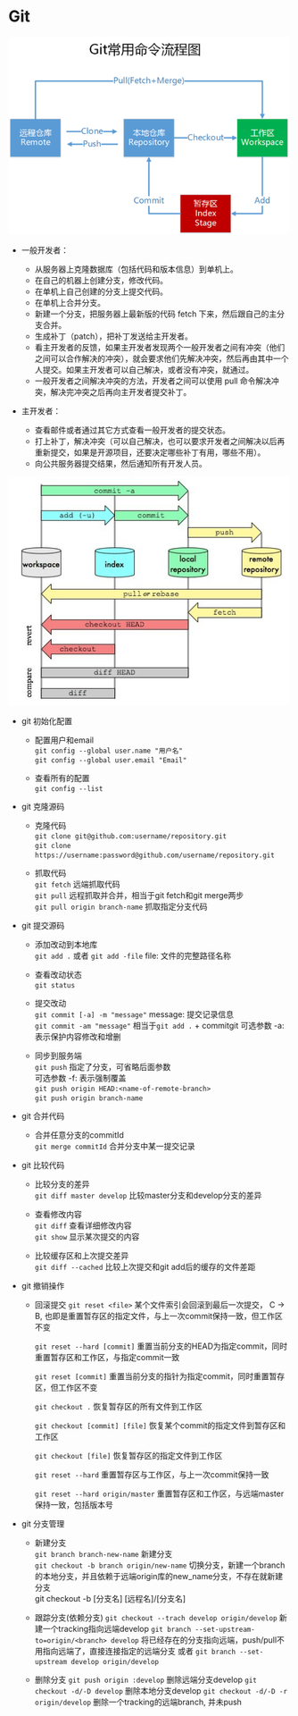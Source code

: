 # Git

![流程图](./images/git.png)

* 一般开发者：

  - 从服务器上克隆数据库（包括代码和版本信息）到单机上。
  - 在自己的机器上创建分支，修改代码。
  - 在单机上自己创建的分支上提交代码。
  - 在单机上合并分支。
  - 新建一个分支，把服务器上最新版的代码 fetch 下来，然后跟自己的主分支合并。
  - 生成补丁（patch），把补丁发送给主开发者。
  - 看主开发者的反馈，如果主开发者发现两个一般开发者之间有冲突（他们之间可以合作解决的冲突），就会要求他们先解决冲突，然后再由其中一个人提交。如果主开发者可以自己解决，或者没有冲突，就通过。
  - 一般开发者之间解决冲突的方法，开发者之间可以使用 pull 命令解决冲突，解决完冲突之后再向主开发者提交补丁。


* 主开发者：

  - 查看邮件或者通过其它方式查看一般开发者的提交状态。
  - 打上补丁，解决冲突（可以自己解决，也可以要求开发者之间解决以后再重新提交，如果是开源项目，还要决定哪些补丁有用，哪些不用）。
  - 向公共服务器提交结果，然后通知所有开发人员。

![详细流程图](./images/git-detail.png)


* git 初始化配置

  - 配置用户和email  
    `git config --global user.name "用户名"`  
    `git config --global user.email "Email"`

  - 查看所有的配置  
    `git config --list`

* git 克隆源码

  - 克隆代码  
    `git clone git@github.com:username/repository.git`  
    `git clone https://username:password@github.com/username/repository.git`

  - 抓取代码  
    `git fetch` 远端抓取代码  
    `git pull`  远程抓取并合并，相当于git fetch和git merge两步    
    `git pull origin branch-name`   抓取指定分支代码

* git 提交源码  

  - 添加改动到本地库   
    `git add .` 或者 `git add -file`   file: 文件的完整路径名称  

  - 查看改动状态  
    `git status`

  - 提交改动  
    `git commit [-a] -m "message"`   message: 提交记录信息  
    `git commit -am "message"`      相当于`git add .` + commitgit
    可选参数 -a: 表示保护内容修改和增删

  - 同步到服务端  
    `git push`  指定了分支，可省略后面参数       
      可选参数 -f: 表示强制覆盖  
    `git push origin HEAD:<name-of-remote-branch>`  
    `git push origin branch-name`  

* git 合并代码

  - 合并任意分支的commitId  
    `git merge commitId`  合并分支中某一提交记录

* git 比较代码

  - 比较分支的差异  
    `git diff master develop` 比较master分支和develop分支的差异

  - 查看修改内容  
    `git diff`  查看详细修改内容   
    `git show`   显示某次提交的内容  

  - 比较缓存区和上次提交差异  
    `git diff --cached`     比较上次提交和git add后的缓存的文件差距

* git 撤销操作

  - 回滚提交
    `git reset <file>`  某个文件索引会回滚到最后一次提交， C → B, 也即是重置暂存区的指定文件，与上一次commit保持一致，但工作区不变  

    `git reset --hard [commit]`  重置当前分支的HEAD为指定commit，同时重置暂存区和工作区，与指定commit一致  

    `git reset [commit]`  重置当前分支的指针为指定commit，同时重置暂存区，但工作区不变  

    `git checkout .`  恢复暂存区的所有文件到工作区  

    `git checkout [commit] [file]`  恢复某个commit的指定文件到暂存区和工作区  

    `git checkout [file]`  恢复暂存区的指定文件到工作区  

    `git reset --hard`  重置暂存区与工作区，与上一次commit保持一致  

    `git reset --hard origin/master`     重置暂存区和工作区，与远端master保持一致，包括版本号

* git 分支管理

  - 新建分支  
    `git branch branch-new-name`  新建分支  
    `git checkout -b branch origin/new-name`  切换分支，新建一个branch的本地分支，并且依赖于远端origin库的new_name分支，不存在就新建分支  
    git checkout -b [分支名] [远程名]/[分支名]  

  - 跟踪分支(依赖分支)
    `git checkout --trach develop origin/develop`      新建一个tracking指向远端develop
    `git branch --set-upstream-to=origin/<branch> develop`  将已经存在的分支指向远端，push/pull不用指向远端了，直接连接指定的远端分支
    或者 `git branch --set-upstream develop origin/develop`

  - 删除分支
    `git push origin :develop` 删除远端分支develop
    `git checkout -d/-D develop` 删除本地分支develop
    `git checkout -d/-D -r origin/develop` 删除一个tracking的远端branch, 并未push
